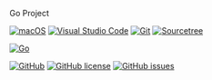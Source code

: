 Go Project

[![macOS](https://img.shields.io/badge/macOS-000000?style=flat&logo=apple&logoColor=white&color=2e118a)](https://www.apple.com/macos)
[![Visual Studio Code](https://img.shields.io/badge/Visual_Studio_Code-0078D4?style=flat&logo=visual%20studio%20code&logoColor=white)](https://code.visualstudio.com/)
[![Git](https://img.shields.io/badge/Git-F05032?style=flat&logo=git&logoColor=white)](https://git-scm.com/)
[![Sourcetree](https://img.shields.io/badge/Sourcetree-0052CC?style=flat&logo=Sourcetree&logoColor=white)](https://sourcetreeapp.com)

[![Go](https://img.shields.io/badge/Go-00ADD8?style=flat&logo=go&logoColor=white)](https://go.dev/)

[![GitHub](https://img.shields.io/badge/GitHub-100000?style=flat&logo=github&logoColor=white)](https://github.com/huijiewei/agile-go)
[![GitHub license](https://img.shields.io/github/license/huijiewei/agile-go)](https://github.com/huijiewei/agile-go/LICENSE)
[![GitHub issues](https://img.shields.io/github/issues/huijiewei/agile-go)](https://GitHub.com/huijiewei/agile-go/issues)
